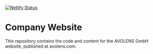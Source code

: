 [![Netlify Status](https://api.netlify.com/api/v1/badges/4b0dec74-7092-43ef-8584-8e8db4ef24f0/deploy-status)](https://app.netlify.com/sites/avolens-com/deploys)

# Company Website

This repository contains the code and content for the AVOLENS GmbH website, published at avolens.com.
